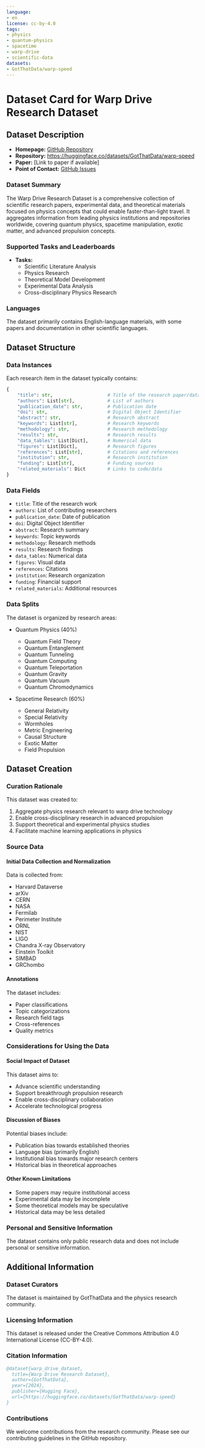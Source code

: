 ```yaml
---
language:
- en
license: cc-by-4.0
tags:
- physics
- quantum-physics
- spacetime
- warp-drive
- scientific-data
datasets:
- GotThatData/warp-speed
---
```


# Dataset Card for Warp Drive Research Dataset

## Dataset Description

- **Homepage:** [GitHub Repository](https://github.com/GotThatData/warp-speed)
- **Repository:** https://huggingface.co/datasets/GotThatData/warp-speed
- **Paper:** [Link to paper if available]
- **Point of Contact:** [GitHub Issues](https://github.com/GotThatData/warp-speed/issues)

### Dataset Summary

The Warp Drive Research Dataset is a comprehensive collection of scientific research papers, experimental data, and theoretical materials focused on physics concepts that could enable faster-than-light travel. It aggregates information from leading physics institutions and repositories worldwide, covering quantum physics, spacetime manipulation, exotic matter, and advanced propulsion concepts.

### Supported Tasks and Leaderboards

- **Tasks:**
  - Scientific Literature Analysis
  - Physics Research
  - Theoretical Model Development
  - Experimental Data Analysis
  - Cross-disciplinary Physics Research

### Languages

The dataset primarily contains English-language materials, with some papers and documentation in other scientific languages.

## Dataset Structure

### Data Instances

Each research item in the dataset typically contains:

```python
{
    "title": str,                    # Title of the research paper/data
    "authors": List[str],            # List of authors
    "publication_date": str,         # Publication date
    "doi": str,                      # Digital Object Identifier
    "abstract": str,                 # Research abstract
    "keywords": List[str],           # Research keywords
    "methodology": str,              # Research methodology
    "results": str,                  # Research results
    "data_tables": List[Dict],       # Numerical data
    "figures": List[Dict],           # Research figures
    "references": List[str],         # Citations and references
    "institution": str,              # Research institution
    "funding": List[str],            # Funding sources
    "related_materials": Dict        # Links to code/data
}
```

### Data Fields

- `title`: Title of the research work
- `authors`: List of contributing researchers
- `publication_date`: Date of publication
- `doi`: Digital Object Identifier
- `abstract`: Research summary
- `keywords`: Topic keywords
- `methodology`: Research methods
- `results`: Research findings
- `data_tables`: Numerical data
- `figures`: Visual data
- `references`: Citations
- `institution`: Research organization
- `funding`: Financial support
- `related_materials`: Additional resources

### Data Splits

The dataset is organized by research areas:

- Quantum Physics (40%)
  - Quantum Field Theory
  - Quantum Entanglement
  - Quantum Tunneling
  - Quantum Computing
  - Quantum Teleportation
  - Quantum Gravity
  - Quantum Vacuum
  - Quantum Chromodynamics

- Spacetime Research (60%)
  - General Relativity
  - Special Relativity
  - Wormholes
  - Metric Engineering
  - Causal Structure
  - Exotic Matter
  - Field Propulsion

## Dataset Creation

### Curation Rationale

This dataset was created to:
1. Aggregate physics research relevant to warp drive technology
2. Enable cross-disciplinary research in advanced propulsion
3. Support theoretical and experimental physics studies
4. Facilitate machine learning applications in physics

### Source Data

#### Initial Data Collection and Normalization

Data is collected from:
- Harvard Dataverse
- arXiv
- CERN
- NASA
- Fermilab
- Perimeter Institute
- ORNL
- NIST
- LIGO
- Chandra X-ray Observatory
- Einstein Toolkit
- SIMBAD
- GRChombo

#### Annotations

The dataset includes:
- Paper classifications
- Topic categorizations
- Research field tags
- Cross-references
- Quality metrics

### Considerations for Using the Data

#### Social Impact of Dataset

This dataset aims to:
- Advance scientific understanding
- Support breakthrough propulsion research
- Enable cross-disciplinary collaboration
- Accelerate technological progress

#### Discussion of Biases

Potential biases include:
- Publication bias towards established theories
- Language bias (primarily English)
- Institutional bias towards major research centers
- Historical bias in theoretical approaches

#### Other Known Limitations

- Some papers may require institutional access
- Experimental data may be incomplete
- Some theoretical models may be speculative
- Historical data may be less detailed

### Personal and Sensitive Information

The dataset contains only public research data and does not include personal or sensitive information.

## Additional Information

### Dataset Curators

The dataset is maintained by GotThatData and the physics research community.

### Licensing Information

This dataset is released under the Creative Commons Attribution 4.0 International License (CC-BY-4.0).

### Citation Information

```bibtex
@dataset{warp_drive_dataset,
  title={Warp Drive Research Dataset},
  author={GotThatData},
  year={2024},
  publisher={Hugging Face},
  url={https://huggingface.co/datasets/GotThatData/warp-speed}
}
```

### Contributions

We welcome contributions from the research community. Please see our contributing guidelines in the GitHub repository.

